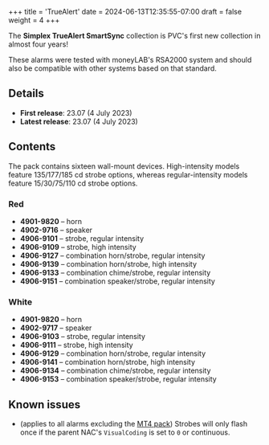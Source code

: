 +++
title = 'TrueAlert'
date = 2024-06-13T12:35:55-07:00
draft = false
weight = 4
+++

The **Simplex TrueAlert SmartSync** collection is PVC's first new collection in almost four years!

These alarms were tested with moneyLAB's RSA2000 system and should also be compatible with other systems based on that standard.

## Details
* **First release**: 23.07 (4 July 2023)
* **Latest release**: 23.07 (4 July 2023)

## Contents
The pack contains sixteen wall-mount devices. High-intensity models feature 135/177/185 cd strobe options, whereas regular-intensity models feature 15/30/75/110 cd strobe options.

### Red
* **4901-9820** – horn
* **4902-9716** – speaker
* **4906-9101** – strobe, regular intensity
* **4906-9109** – strobe, high intensity
* **4906-9127** – combination horn/strobe, regular intensity
* **4906-9139** – combination horn/strobe, high intensity
* **4906-9133** – combination chime/strobe, regular intensity
* **4906-9151** – combination speaker/strobe, regular intensity

### White
* **4901-9820** – horn
* **4902-9717** – speaker
* **4906-9103** – strobe, regular intensity
* **4906-9111** – strobe, high intensity
* **4906-9129** – combination horn/strobe, regular intensity
* **4906-9141** – combination horn/strobe, high intensity
* **4906-9134** – combination chime/strobe, regular intensity
* **4906-9153** – combination speaker/strobe, regular intensity

## Known issues
* (applies to all alarms excluding the [MT4 pack](../mt4)) Strobes will only flash once if the parent NAC's `VisualCoding` is set to `0` or continuous.